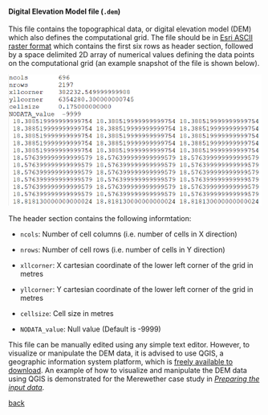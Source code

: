 #### Digital Elevation Model file (`.dem`)

This file contains the topographical data, or digital elevation model (DEM) which also defines the computational grid. The file should be in [Esri ASCII raster format](https://desktop.arcgis.com/en/arcmap/10.3/manage-data/raster-and-images/esri-ascii-raster-format.htm) which contains the first six rows as header section, followed by a space delimited 2D array of numerical values defining the data points on the computational grid (an example snapshot of the file is shown below).

![image](/Figures/mesh1.PNG)

The header section contains the following informtation:

- `ncols`: Number of cell columns (i.e. number of cells in X direction)

- `nrows`: Number of cell rows (i.e. number of cells in Y direction)

- `xllcorner`: X cartesian coordinate of the lower left corner of the grid in metres

- `yllcorner`: Y cartesian coordinate of the lower left corner of the grid in metres

- `cellsize`: Cell size in metres

- `NODATA_value`: Null value (Default is -9999)


This file can be manually edited using any simple text editor. However, to visualize or manipulate the DEM data, it is advised to use QGIS, a geographic information system platform, which is [freely available to download](https://www.qgis.org/en/site/forusers/download.html). An example of how to visualize and manipulate the DEM data using QGIS is demonstrated for the Merewether case study in [_Preparing the input data_](/Merewether1-2.md). 


[back](/Merewether1.md)
